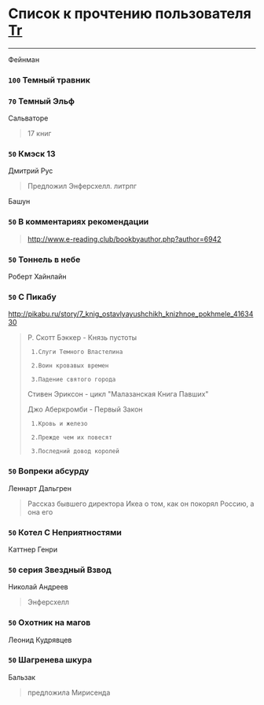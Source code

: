 # Список к прочтению пользователя [Tr](http://vk.com/gmg1991)
---

Фейнман

### `100` Темный травник

### `70` Темный Эльф
Сальваторе
> 17 книг

### `50` Кмэск 13
Дмитрий Рус
> Предложил Энферсхелл. литрпг

Башун

### `50` В комментариях рекомендации
> http://www.e-reading.club/bookbyauthor.php?author=6942

### `50` Тоннель в небе
Роберт Хайнлайн

### `50` С Пикабу
http://pikabu.ru/story/7_knig_ostavlyayushchikh_knizhnoe_pokhmele_4163430
> Р. Скотт Бэккер - Князь пустоты
> 
>      1.Слуги Темного Властелина 
> 
>      2.Воин кровавых времен 
> 
>      3.Падение святого города 
> 
> Стивен Эриксон - цикл "Малазанская Книга Павших"
> 
> Джо Аберкромби - Первый Закон
> 
>      1.Кровь и железо 
> 
>      2.Прежде чем их повесят 
> 
>      3.Последний довод королей

### `50` Вопреки абсурду
Леннарт Дальгрен
> Рассказ бывшего директора Икеа о том, как он покорял Россию, а она его

### `50` Котел С Неприятностями
Каттнер Генри

### `50` серия Звездный Взвод
Николай Андреев
> Энферсхелл

### `50` Охотник на магов
Леонид Кудрявцев

### `50` Шагренева шкура
Бальзак
> предложила Мирисенда


